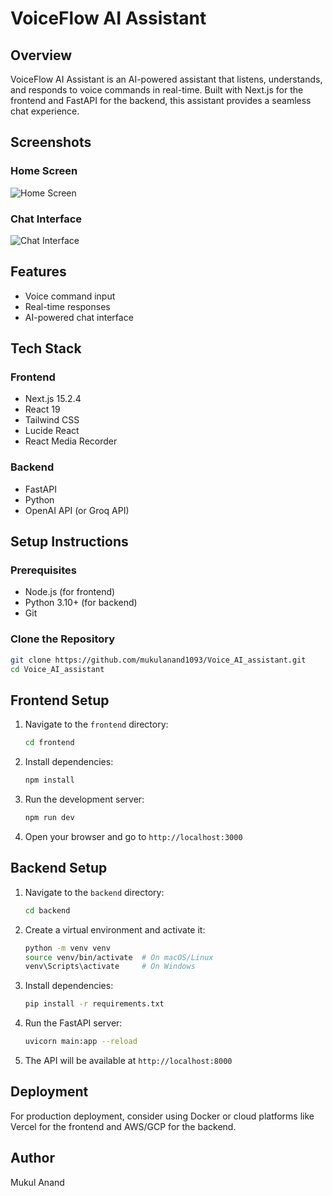# VoiceFlow AI Assistant

## Overview
VoiceFlow AI Assistant is an AI-powered assistant that listens, understands, and responds to voice commands in real-time. Built with Next.js for the frontend and FastAPI for the backend, this assistant provides a seamless chat experience.

## Screenshots

### Home Screen
![Home Screen](image1.png)

### Chat Interface
![Chat Interface](image2.png)

## Features
- Voice command input
- Real-time responses
- AI-powered chat interface

## Tech Stack
### Frontend
- Next.js 15.2.4
- React 19
- Tailwind CSS
- Lucide React
- React Media Recorder

### Backend
- FastAPI
- Python
- OpenAI API (or Groq API)

## Setup Instructions

### Prerequisites
- Node.js (for frontend)
- Python 3.10+ (for backend)
- Git

### Clone the Repository
```bash
git clone https://github.com/mukulanand1093/Voice_AI_assistant.git
cd Voice_AI_assistant
```

## Frontend Setup

1. Navigate to the `frontend` directory:
   ```bash
   cd frontend
   ```
2. Install dependencies:
   ```bash
   npm install
   ```
3. Run the development server:
   ```bash
   npm run dev
   ```
4. Open your browser and go to `http://localhost:3000`

## Backend Setup

1. Navigate to the `backend` directory:
   ```bash
   cd backend
   ```
2. Create a virtual environment and activate it:
   ```bash
   python -m venv venv
   source venv/bin/activate  # On macOS/Linux
   venv\Scripts\activate     # On Windows
   ```
3. Install dependencies:
   ```bash
   pip install -r requirements.txt
   ```
4. Run the FastAPI server:
   ```bash
   uvicorn main:app --reload
   ```
5. The API will be available at `http://localhost:8000`

## Deployment
For production deployment, consider using Docker or cloud platforms like Vercel for the frontend and AWS/GCP for the backend.


## Author
Mukul Anand

